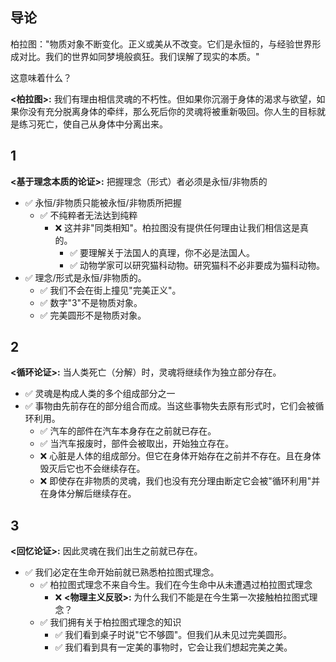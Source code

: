 ## 导论

柏拉图："物质对象不断变化。正义或美从不改变。它们是永恒的，与经验世界形成对比。我们的世界如同梦境般疯狂。我们误解了现实的本质。"

这意味着什么？

**<柏拉图>:** 我们有理由相信灵魂的不朽性。但如果你沉溺于身体的渴求与欲望，如果你没有充分脱离身体的牵绊，那么死后你的灵魂将被重新吸回。你人生的目标就是练习死亡，使自己从身体中分离出来。

## 1

**<基于理念本质的论证>:** 把握理念（形式）者必须是永恒/非物质的

- ✅ 永恒/非物质只能被永恒/非物质所把握
    - ✅ 不纯粹者无法达到纯粹        
        - ❌ 这并非"同类相知"。柏拉图没有提供任何理由让我们相信这是真的。
            - ✅ 要理解关于法国人的真理，你不必是法国人。
            - ✅ 动物学家可以研究猫科动物。研究猫科不必非要成为猫科动物。
- ✅ 理念/形式是永恒/非物质的。
    - ✅ 我们不会在街上撞见"完美正义"。
    - ✅ 数字"3"不是物质对象。
    - ✅ 完美圆形不是物质对象。
        
## 2

**<循环论证>:** 当人类死亡（分解）时，灵魂将继续作为独立部分存在。

- ✅ 灵魂是构成人类的多个组成部分之一
- ✅ 事物由先前存在的部分组合而成。当这些事物失去原有形式时，它们会被循环利用。
    - ✅ 汽车的部件在汽车本身存在之前就已存在。
    - ✅ 当汽车报废时，部件会被取出，开始独立存在。
    - ❌ 心脏是人体的组成部分。但它在身体开始存在之前并不存在。且在身体毁灭后它也不会继续存在。
    - ❌ 即使存在非物质的灵魂，我们也没有充分理由断定它会被"循环利用"并在身体分解后继续存在。
        
## 3

**<回忆论证>:** 因此灵魂在我们出生之前就已存在。

- ✅ 我们必定在生命开始前就已熟悉柏拉图式理念。
    - ✅ 柏拉图式理念不来自今生。我们在今生命中从未遭遇过柏拉图式理念
        - ❌ **<物理主义反驳>:** 为什么我们不能是在今生第一次接触柏拉图式理念？
    - ✅ 我们拥有关于柏拉图式理念的知识
        - ✅ 我们看到桌子时说"它不够圆"。但我们从未见过完美圆形。
        - ✅ 我们看到具有一定美的事物时，它会让我们想起完美之美。